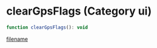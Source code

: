 # clearGpsFlags (Category ui)

```js
function clearGpsFlags(): void
```

[filename](clearGpsFlags_m.md ':include')